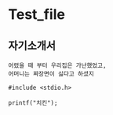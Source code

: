 # Test_file

## 자기소개서
```
어렸을 때 부터 우리집은 가난했었고,
어머니는 짜장면이 싫다고 하셨지
```
```console
#include <stdio.h>

printf("치킨");
```
